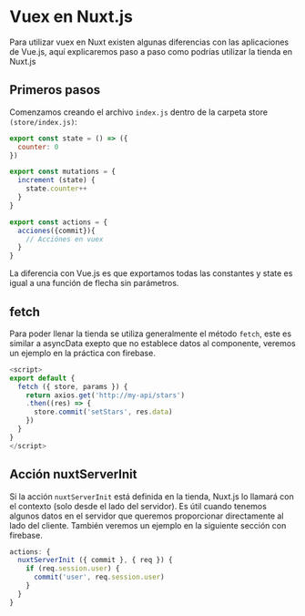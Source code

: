 # Vuex en Nuxt.js

Para utilizar vuex en Nuxt existen algunas diferencias con las aplicaciones de Vue.js, aquí explicaremos paso a paso como podrías utilizar la tienda en Nuxt.js

## Primeros pasos

Comenzamos creando el archivo `index.js` dentro de la carpeta store `(store/index.js)`:

``` js
export const state = () => ({
  counter: 0
})

export const mutations = {
  increment (state) {
    state.counter++
  }
}

export const actions = {
  acciones({commit}){
    // Acciónes en vuex
  }
}
```

La diferencia con Vue.js es que exportamos todas las constantes y state es igual a una función de flecha sin parámetros.

## fetch
Para poder llenar la tienda se utiliza generalmente el método `fetch`, este es similar a asyncData exepto que no establece datos al componente, veremos un ejemplo en la práctica con firebase.

``` js
<script>
export default {
  fetch ({ store, params }) {
    return axios.get('http://my-api/stars')
    .then((res) => {
      store.commit('setStars', res.data)
    })
  }
}
</script>
```

## Acción nuxtServerInit
Si la acción `nuxtServerInit` está definida en la tienda, Nuxt.js lo llamará con el contexto (solo desde el lado del servidor). Es útil cuando tenemos algunos datos en el servidor que queremos proporcionar directamente al lado del cliente. También veremos un ejemplo en la siguiente sección con firebase.

``` js
actions: {
  nuxtServerInit ({ commit }, { req }) {
    if (req.session.user) {
      commit('user', req.session.user)
    }
  }
}
```
